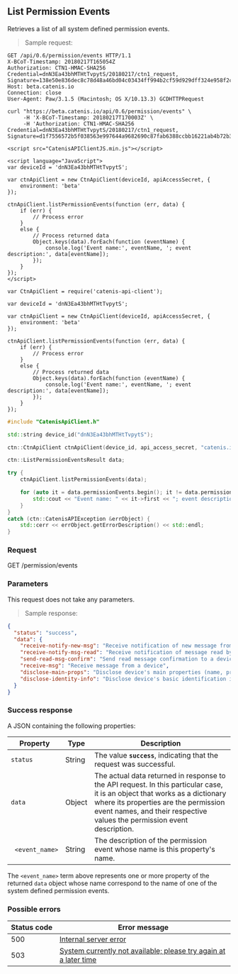 ## List Permission Events

Retrieves a list of all system defined permission events.

> Sample request:

```http--raw
GET /api/0.6/permission/events HTTP/1.1
X-BCoT-Timestamp: 20180217T165054Z
Authorization: CTN1-HMAC-SHA256 Credential=dnN3Ea43bhMTHtTvpytS/20180217/ctn1_request, Signature=138e50e836dec8c78d48a46bd04c03434ff994b2cf59d929dff324e958f2c096
Host: beta.catenis.io
Connection: close
User-Agent: Paw/3.1.5 (Macintosh; OS X/10.13.3) GCDHTTPRequest
```

```shell
curl "https://beta.catenis.io/api/0.6/permission/events" \
     -H 'X-BCoT-Timestamp: 20180217T170003Z' \
     -H 'Authorization: CTN1-HMAC-SHA256 Credential=dnN3Ea43bhMTHtTvpytS/20180217/ctn1_request, Signature=d1f7556572b5f038563e997644a9682690c87fab6388ccbb16221ab4b72b3a56'
```

```html--javascript
<script src="CatenisAPIClientJS.min.js"></script>

<script language="JavaScript">
var deviceId = 'dnN3Ea43bhMTHtTvpytS';

var ctnApiClient = new CtnApiClient(deviceId, apiAccessSecret, {
    environment: 'beta'
});

ctnApiClient.listPermissionEvents(function (err, data) {
    if (err) {
        // Process error
    }
    else {
        // Process returned data
        Object.keys(data).forEach(function (eventName) {
            console.log('Event name:', eventName, '; event description:', data[eventName]);
        });
    }
});
</script>
```

```javascript--node
var CtnApiClient = require('catenis-api-client');

var deviceId = 'dnN3Ea43bhMTHtTvpytS';

var ctnApiClient = new CtnApiClient(deviceId, apiAccessSecret, {
    environment: 'beta'
});

ctnApiClient.listPermissionEvents(function (err, data) {
    if (err) {
        // Process error
    }
    else {
        // Process returned data
        Object.keys(data).forEach(function (eventName) {
            console.log('Event name:', eventName, '; event description:', data[eventName]);
        });
    }
});
```

```cpp
#include "CatenisApiClient.h"

std::string device_id("dnN3Ea43bhMTHtTvpytS");

ctn::CtnApiClient ctnApiClient(device_id, api_access_secret, "catenis.io", "", "beta");

ctn::ListPermissionEventsResult data;

try {
    ctnApiClient.listPermissionEvents(data);

    for (auto it = data.permissionEvents.begin(); it != data.permissionEvents.end(); it++) {
        std::cout << "Event name: " << it->first << "; event description: " << it->second << std::endl;
    }
}
catch (ctn::CatenisAPIException &errObject) {
    std::cerr << errObject.getErrorDescription() << std::endl;
}
```

### Request

GET /permission/events

### Parameters

This request does not take any parameters.

> Sample response:

```json
{
  "status": "success",
  "data": {
    "receive-notify-new-msg": "Receive notification of new message from a device",
    "receive-notify-msg-read": "Receive notification of message read by a device",
    "send-read-msg-confirm": "Send read message confirmation to a device",
    "receive-msg": "Receive message from a device",
    "disclose-main-props": "Disclose device's main properties (name, product unique ID) to a device",
    "disclose-identity-info": "Disclose device's basic identification information to a device"
  }
}
```

### Success response

A JSON containing the following properties:

| Property | Type | Description |
| -------- | ---- | ----------- |
| `status` | String | The value **`success`**, indicating that the request was successful. |
| `data` | Object | The actual data returned in response to the API request. In this particular case, it is an object that works as a dictionary where its properties are the permission event names, and their respective values the permission event description. |
| &nbsp;&nbsp;`<event_name>` | String | The description of the permission event whose name is this property's name. |

<aside class="notice">
The <code>&lt;event_name></code> term above represents one or more property of the returned <code>data</code> object whose name correspond to the name of one of the system defined permission events.
</aside>

### Possible errors

| Status&nbsp;code | Error&nbsp;message |
| ----------- | ------------- |
| 500 | <a href="#error_msg_100">Internal server error |
| 503 | <a href="#error_msg_220">System currently not available; please try again at a later time |
